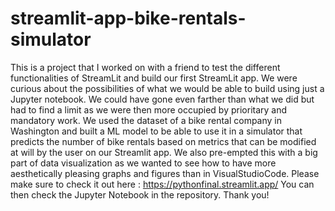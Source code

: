 # streamlit-app-bike-rentals-simulator

This is a project that I worked on with a friend to test the different functionalities of StreamLit and build our first StreamLit app. We were curious about the possibilities of what we would be able to
build using just a Jupyter notebook. We could have gone even farther than what we did but had to find a limit as we were then more occupied by prioritary and mandatory work.
We used the dataset of a bike rental company in Washington and built a ML model to be able to use it in a simulator that predicts the number of bike rentals based on metrics that can be
modified at will by the user on our Streamlit app. We also pre-empted this with a big part of data visualization as we wanted to see how to have more aesthetically pleasing graphs and figures 
than in VisualStudioCode. 
Please make sure to check it out here : https://pythonfinal.streamlit.app/
You can then check the Jupyter Notebook in the repository.
Thank you! 
